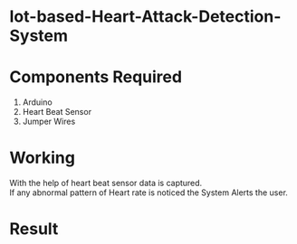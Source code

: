 # Iot-based-Heart-Attack-Detection-System

# Components Required
1. Arduino <br>
2. Heart Beat Sensor<br>
3. Jumper Wires <br>

# Working

With the help of heart beat sensor data is captured.<br>
If any abnormal pattern of Heart rate is noticed the System Alerts the user.

# Result


